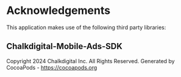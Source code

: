 # Acknowledgements
This application makes use of the following third party libraries:

## Chalkdigital-Mobile-Ads-SDK

Copyright 2024 Chalkdigital Inc. All Rights Reserved.
Generated by CocoaPods - https://cocoapods.org
